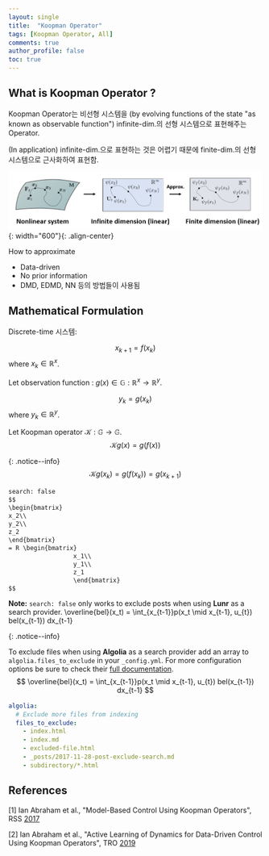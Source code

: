 ```yaml
---
layout: single
title:  "Koopman Operator"
tags: [Koopman Operator, All]
comments: true
author_profile: false
toc: true
---
```



## What is Koopman Operator ?

Koopman Operator는 비선형 시스템을 (by evolving functions of the state "as known as observable function") infinite-dim.의 선형 시스템으로 표현해주는 Operator.

(In application) infinite-dim.으로 표현하는 것은 어렵기 때문에 finite-dim.의 선형 시스템으로 근사화하여 표현함.

![title](/fig/koopman_concept.png){: width="600"}{: .align-center}

How to approximate
- Data-driven
- No prior information
- DMD, EDMD, NN 등의 방법들이 사용됨

## Mathematical Formulation

Discrete-time 시스템:

$$
x_{k+1} = f(x_k)
$$
where $x_k \in \mathbb{R}^x$.

Let observation function : $g(x) \in \mathbb{G} : \mathbb{R}^x \rightarrow \mathbb{R}^y$.

$$
y_k = g(x_k)
$$
where $y_k \in \mathbb{R}^y$.

Let Koopman operator $\mathcal K : \mathbb{G} \rightarrow \mathbb{G}$.
$$
  \mathcal{K}g (x) = g(f(x))
$$

{: .notice--info}
$$
  \mathcal{K}g (x_k) = g(f(x_k)) = g(x_{k+1})
$$

``` 
search: false
$$
\begin{bmatrix}
x_2\\
y_2\\
z_2  
\end{bmatrix}
= R \begin{bmatrix}
                  x_1\\
                  y_1\\
                  z_1  
                  \end{bmatrix}
$$
```

**Note:** `search: false` only works to exclude posts when using **Lunr** as a search provider. \overline{bel}(x_t) = \int_{x_{t-1}}p(x_t \mid x_{t-1}, u_{t}) bel(x_{t-1}) dx_{t-1}

{: .notice--info}

To exclude files when using **Algolia** as a search provider add an array to `algolia.files_to_exclude` in your `_config.yml`. For more configuration options be sure to check their [full documentation](https://community.algolia.com/jekyll-algolia/options.html).
$$
\overline{bel}(x_t) = \int_{x_{t-1}}p(x_t \mid x_{t-1}, u_{t}) bel(x_{t-1}) dx_{t-1}
$$


```yaml
algolia:
  # Exclude more files from indexing
  files_to_exclude:
    - index.html
    - index.md
    - excluded-file.html
    - _posts/2017-11-28-post-exclude-search.md
    - subdirectory/*.html
```



## References
[1] Ian Abraham et al., "Model-Based Control Using Koopman Operators", RSS [2017](https://arxiv.org/pdf/1709.01568.pdf)

[2] Ian Abraham et al., "Active Learning of Dynamics for Data-Driven Control Using Koopman Operators", TRO [2019](https://ieeexplore.ieee.org/abstract/document/8759089)